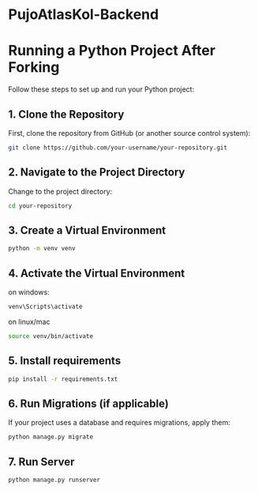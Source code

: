 # PujoAtlasKol-Backend

# Running a Python Project After Forking

Follow these steps to set up and run your Python project:

## 1. Clone the Repository

First, clone the repository from GitHub (or another source control system):

```bash
git clone https://github.com/your-username/your-repository.git
```

## 2. Navigate to the Project Directory

Change to the project directory:

```bash
cd your-repository
```

## 3. Create a Virtual Environment

```bash
python -m venv venv
```

## 4. Activate the Virtual Environment

on windows:

```bash
venv\Scripts\activate
```

on linux/mac

```bash
source venv/bin/activate
```

## 5. Install requirements

```bash
pip install -r requirements.txt
```

## 6. Run Migrations (if applicable)

If your project uses a database and requires migrations, apply them:

```bash
python manage.py migrate
```

## 7. Run Server

```bash
python manage.py runserver
```
